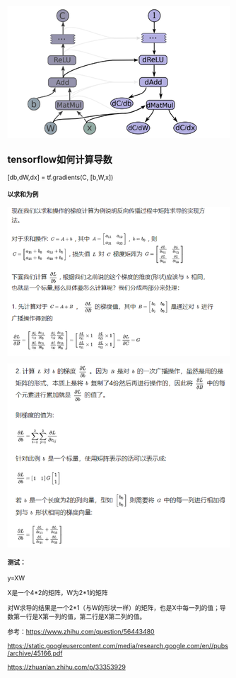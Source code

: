 
![image-20200614143536777](imags/image-20200614143536777.png)

## tensorflow如何计算导数

[db,dW,dx] = tf.gradients(C, [b,W,x])



#### 以求和为例

![image-20200614152506178](imags/image-20200614152506178.png)

![image-20200614152656720](imags/image-20200614152656720.png)

#### 测试：

y=XW

X是一个4\*2的矩阵，W为2\*1的矩阵

对W求导的结果是一个2*1（与W的形状一样）的矩阵，也是X中每一列的值；导数第一行是X第一列的值，第二行是X第二列的值。



参考：https://www.zhihu.com/question/56443480

https://static.googleusercontent.com/media/research.google.com/en//pubs/archive/45166.pdf

https://zhuanlan.zhihu.com/p/33353929